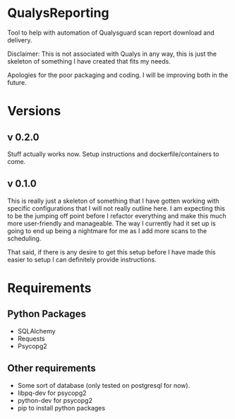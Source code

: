 # QualysReporting
Tool to help with automation of Qualysguard scan report download and delivery.

Disclaimer: This is not associated with Qualys in any way, this is just the
skeleton of something I have created that fits my needs.

Apologies for the poor packaging and coding. I will be improving both in the future.

# Versions
## v 0.2.0
Stuff actually works now. Setup instructions and dockerfile/containers to come.

## v 0.1.0
This is really just a skeleton of something that I have gotten working with
specific configurations that I will not really outline here. I am expecting
this to be the jumping off point before I refactor everything and make this
much more user-friendly and manageable. The way I currently had it set up
is going to end up being a nightmare for me as I add more scans to the
scheduling.

That said, if there is any desire to get this setup before I have made this
easier to setup I can definitely provide instructions.

# Requirements
## Python Packages
* SQLAlchemy
* Requests
* Psycopg2

## Other requirements
* Some sort of database (only tested on postgresql for now).
* libpq-dev for psycopg2
* python-dev for psycopg2
* pip to install python packages


